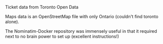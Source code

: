 Ticket data from Toronto Open Data

Maps data is an OpenStreetMap file with only Ontario (couldn't find toronto alone).

The Nominatim-Docker repository was immensely useful in that it required next to no brain power to set up (excellent instructions!)





